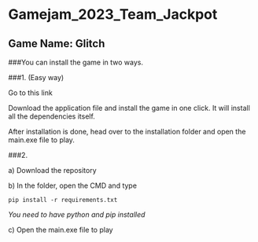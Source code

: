 # Gamejam_2023_Team_Jackpot

## Game Name: Glitch

###You can install the game in two ways.

###1. (Easy way)

Go to this link

Download the application file and install the game in one click. It will install all the dependencies itself. 

After installation is done, head over to the installation folder and open the main.exe file to play. 


###2.

a) Download the repository

b) In the folder, open the CMD and type

`pip install -r requirements.txt`

*You need to have python and pip installed*

c) Open the main.exe file to play


